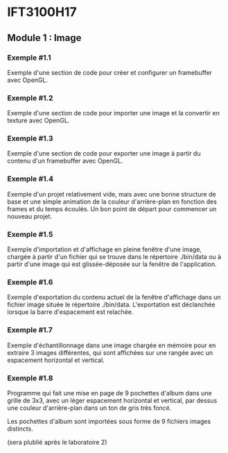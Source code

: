 # IFT3100H17

## Module 1 : Image

### Exemple #1.1

Exemple d'une section de code pour créer et configurer un framebuffer avec OpenGL.


### Exemple #1.2

Exemple d'une section de code pour importer une image et la convertir en texture avec OpenGL.


### Exemple #1.3

Exemple d'une section de code pour exporter une image à partir du contenu d'un framebuffer avec OpenGL.


### Exemple #1.4

Exemple d'un projet relativement vide, mais avec une bonne structure de base et une simple animation de la couleur d'arrière-plan en fonction des frames et du temps écoulés. Un bon point de départ pour commencer un nouveau projet.


### Exemple #1.5

Exemple d'importation et d'affichage en pleine fenêtre d'une image, chargée à partir d'un fichier qui se trouve dans le répertoire ./bin/data ou à partir d'une image qui est glissée-déposée sur la fenêtre de l'application.


### Exemple #1.6

Exemple d'exportation du contenu actuel de la fenêtre d'affichage dans un fichier image située le répertoire ./bin/data. L'exportation est déclanchée lorsque la barre d'espacement est relachée.


### Exemple #1.7

Exemple d'échantillonnage dans une image chargée en mémoire pour en extraire 3 images différentes, qui sont affichées sur une rangée avec un espacement horizontal et vertical.


### Exemple #1.8

Programme qui fait une mise en page de 9 pochettes d'album dans une grille de 3x3, avec un léger espacement horizontal et vertical, par dessus une couleur d'arrière-plan dans un ton de gris très foncé.

Les pochettes d'album sont importées sous forme de 9 fichiers images distincts.

(sera plublié après le laboratoire 2)
